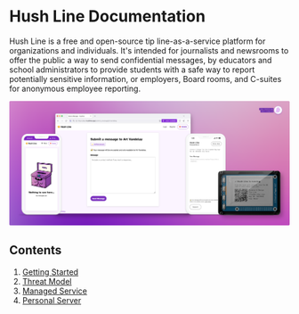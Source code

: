 # Hush Line Documentation

Hush Line is a free and open-source tip line-as-a-service platform for organizations and individuals. It's intended for journalists and newsrooms to offer the public a way to send confidential messages, by educators and school administrators to provide students with a safe way to report potentially sensitive information, or employers, Board rooms, and C-suites for anonymous employee reporting.

<img src="img/family.cover.png">

## Contents

1. [Getting Started](https://github.com/scidsg/hushline/blob/main/docs/getting-started.md)
2. [Threat Model](https://github.com/scidsg/hushline/blob/main/docs/threat-model.md)
3. [Managed Service](https://github.com/scidsg/hushline/blob/main/docs/managed-service.md)
4. [Personal Server](https://github.com/scidsg/hushline/blob/main/docs/personal-server.md)
